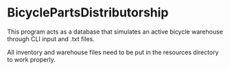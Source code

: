 # BicyclePartsDistributorship
This program acts as a database that simulates an active bicycle warehouse through CLI input and .txt files.

All inventory and warehouse files need to be put in the resources directory to work properly.